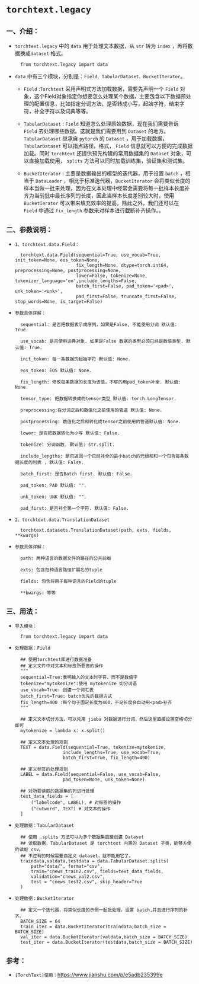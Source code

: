 # `torchtext.legacy`

## `一、介绍：`

* `torchtext.legacy` 中的 `data` 用于处理文本数据，从 `str` 转为 `index` ，再将数据换成`dataset` 格式。
 
        from torchtext.legacy import data

* `data` 中有三个模块，分别是：`Field、TabularDataset、BucketIterator`。


    * `Field` :`Torchtext` 采用声明式方法加载数据，需要先声明一个 `Field` 对象，这个Field对象指定你想要怎么处理某个数据，主要包含以下数据预处理的配置信息，比如指定分词方法，是否转成小写，起始字符，结束字符，补全字符以及词典等等。
 
    * `TabularDataset` : `Field` 知道怎么处理原始数据，现在我们需要告诉 `Field` 去处理哪些数据。这就是我们需要用到 `Dataset` 的地方。 `TabularDataset` 继承自 `pytorch` 的 `Dataset` ，用于加载数据， `TabularDataset` 可以指点路径，格式， `Field` 信息就可以方便的完成数据加载。同时 `torchtext` 还提供预先构建的常用数据集的 `Dataset` 对象，可以直接加载使用， `splits` 方法可以同时加载训练集，验证集和测试集。

    * `BucketIterator` : 主要是数据输出的模型的迭代器，用于设置 `batch` ，相当于 `DataLoader` ，相比于标准迭代器，`BucketIterator` 会将类似长度的样本当做一批来处理，因为在文本处理中经常会需要将每一批样本长度补齐为当前批中最长序列的长度，因此当样本长度差别较大时，使用 `BucketIerator` 可以带来填充效率的提高。除此之外，我们还可以在 `Field` 中通过 `fix_length` 参数来对样本进行截断补齐操作。。

## `二、参数说明：`

* `1、torchtext.data.Field：`

        torchtext.data.Field(sequential=True, use_vocab=True, init_token=None, eos_token=None, 
                             fix_length=None, dtype=torch.int64, preprocessing=None, postprocessing=None, 
                             lower=False, tokenize=None, tokenizer_language='en',include_lengths=False, 
                             batch_first=False, pad_token='<pad>', unk_token='<unk>', 
                             pad_first=False, truncate_first=False, stop_words=None, is_target=False)

* `参数具体详解：`

        sequential: 是否把数据表示成序列，如果是False, 不能使用分词 默认值: True.

        use_vocab: 是否使用词典对象. 如果是False 数据的类型必须已经是数值类型. 默认值: True.

        init_token: 每一条数据的起始字符 默认值: None.

        eos_token: EOS 默认值: None.

        fix_length: 修改每条数据的长度为该值，不够的用pad_token补全. 默认值: None.

        tensor_type: 把数据转换成的tensor类型 默认值: torch.LongTensor.

        preprocessing:在分词之后和数值化之前使用的管道 默认值: None.

        postprocessing: 数值化之后和转化成tensor之前使用的管道默认值: None.

        lower: 是否把数据转化为小写 默认值: False.

        tokenize: 分词函数. 默认值: str.split.

        include_lengths: 是否返回一个已经补全的最小batch的元组和和一个包含每条数据长度的列表 . 默认值: False.

        batch_first: 是否Batch first. 默认值: False.

        pad_token: PAD 默认值: "".

        unk_token: UNK 默认值: "".

        pad_first: 是否补全第一个字符. 默认值: False.

* `2、torchtext.data.TranslationDataset`

        torchtext.datasets.TranslationDataset(path, exts, fields, **kwargs)

* `参数具体详解：`


        path: 两种语言的数据文件的路径的公共前缀

        exts: 包含每种语言路径扩展名的tuple

        fields: 包含将用于每种语言的Field的tuple

        **kwargs: 等等







## `三、用法：`

* `导入模块：`

        from torchtext.legacy import data

* `处理数据：Field`

        ## 使用torchtext库进行数据准备
        ## 定义文件中对文本和标签所要做的操作
        """
        sequential=True:表明输入的文本时字符，而不是数值字
        tokenize="mytokenize":使用 mytokenize 切分词语
        use_vocab=True: 创建一个词汇表
        batch_first=True: batch优先的数据方式
        fix_length=400 :每个句子固定长度为400，不足长度会自动用<pad>补齐
        """

        ## 定义文本切分方法，可以先用 jieba 对数据进行分词，然后这里直接设置空格切分即可
        mytokenize = lambda x: x.split()

        ## 定义文本处理的规则
        TEXT = data.Field(sequential=True, tokenize=mytokenize,   
                        include_lengths=True, use_vocab=True,
                        batch_first=True, fix_length=400)

        ## 定义标签的处理规则
        LABEL = data.Field(sequential=False, use_vocab=False,   
                        pad_token=None, unk_token=None)

        ## 对所要读取的数据集的列进行处理
        text_data_fields = [
            ("labelcode", LABEL), # 对标签的操作
            ("cutword", TEXT) # 对文本的操作
        ]

* `处理数据：TabularDataset`

        ## 使用 .splits 方法可以为多个数据集直接创建 Dataset
        ## 读取数据，TabularDataset 是 torchtext 内置的 Dataset 子类，能够方便的读取 csv。
        ## 不过有的时候需要自定义 dataset，就不能用它了。
        traindata,valdata,testdata = data.TabularDataset.splits(
            path="data/", format="csv", 
            train="cnews_train2.csv", fields=text_data_fields, 
            validation="cnews_val2.csv",
            test = "cnews_test2.csv", skip_header=True
        )

* `处理数据：BucketIterator`


        ## 定义一个迭代器，将类似长度的示例一起批处理。设置 batch,并且进行序列的补齐。
        BATCH_SIZE = 64
        train_iter = data.BucketIterator(traindata,batch_size = BATCH_SIZE)
        val_iter = data.BucketIterator(valdata,batch_size = BATCH_SIZE)
        test_iter = data.BucketIterator(testdata,batch_size = BATCH_SIZE)





## `参考：`


* `[TorchText]使用：`https://www.jianshu.com/p/e5adb235399e